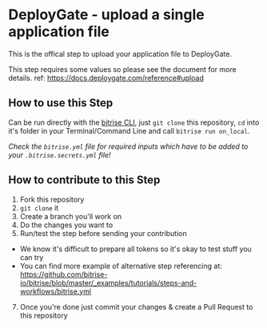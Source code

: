# DeployGate - upload a single application file

This is the offical step to upload your application file to DeployGate.

This step requires some values so please see the document for more details. ref: https://docs.deploygate.com/reference#upload

## How to use this Step

Can be run directly with the [bitrise CLI](https://github.com/bitrise-io/bitrise),
just `git clone` this repository, `cd` into it's folder in your Terminal/Command Line
and call `bitrise run on_local`.

*Check the `bitrise.yml` file for required inputs which have to be
added to your `.bitrise.secrets.yml` file!*

## How to contribute to this Step

1. Fork this repository
2. `git clone` it
3. Create a branch you'll work on
4. Do the changes you want to
5. Run/test the step before sending your contribution
  * We know it's difficult to prepare all tokens so it's okay to test stuff you can try
  * You can find more example of alternative step referencing at: https://github.com/bitrise-io/bitrise/blob/master/_examples/tutorials/steps-and-workflows/bitrise.yml
7. Once you're done just commit your changes & create a Pull Request to this repository

